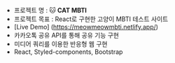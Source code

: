 - 프로젝트 명 : :cat: **CAT MBTI**
- 프로젝트 목표 : React로 구현한 고양이 MBTI 테스트 사이트
- [Live Demo] (https://meowmeowmbti.netlify.app/)
- 카카오톡 공유 API를 통해 공유 기능 구현
- 미디어 쿼리를 이용한 반응형 웹 구현
- React, Styled-components, Bootstrap
